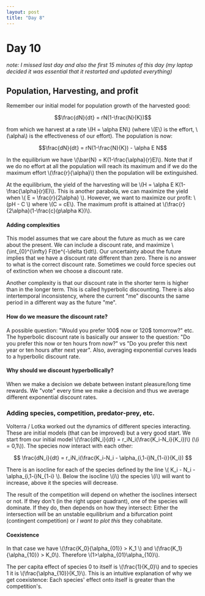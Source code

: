 ```yaml
---
layout: post
title: "Day 8"
---
```

<script src="https://cdn.mathjax.org/mathjax/latest/MathJax.js?config=TeX-AMS-MML_HTMLorMML" type="text/javascript"></script>

# Day 10

*note: I missed last day and also the first 15 minutes of this day (my laptop decided it was essential that it restarted and updated everything)*

## Population, Harvesting, and profit

Remember our initial model for population growth of the harvested good:

$$\frac{dN}{dt} = rN(1-\frac{N}{K})$$

from which we harvest at a rate \\(H = \alpha EN\\) (where \\(E\\) is the effort, \\(\alpha\\) is the effectiveness of our effort). The population is now:

$$\frac{dN}{dt} = rN(1-\frac{N}{K}) - \alpha E N$$

In the equilibrium we have \\(\bar{N} = K(1-\frac{\alpha}{r}E)\\). Note that if we do no effort at all the population will reach its maximum and if we do the maximum effort \\(\frac{r}{\alpha}\\) then the population will be extinguished.

At the equilibrium, the yield of the harvesting will be \\(H = \alpha E K(1-\frac{\alpha}{r}E)\\). This is another parabola, we can maximize the yield when \\( E = \frac{r}{2\alpha} \\). However, we want to maximize our profit: \\(pH - C \\) where \\(C = cE\\). The maximum profit is attained at \\(\frac{r}{2\alpha}(1-\frac{c}{p\alpha K})\\).

#### Adding complexities

This model assumes that we care about the future as much as we care about the present. We can include a discount rate, and maximize \\(\int_{0}^{\infty} F(t)e^{-\delta t}dt\\). Our uncertainty about the future implies that we have a discount rate different than zero. There is no answer to what is the correct discount rate. Sometimes we could force species out of extinction when we choose a discount rate.

Another complexity is that our discount rate in the shorter term is higher than in the longer term. This is called hyperbolic discounting. There is also intertemporal inconsistency, where the current "me" discounts the same period in a different way as the future "me".

#### How do we measure the discount rate?

A possible question: "Would you prefer 100\$ now or 120\$ tomorrow?" etc. The hyperbolic discount rate is basically our answer to the question: "Do you prefer this now or ten hours from now?" vs "Do you prefer this next year or ten hours after next year". Also, averaging exponential curves leads to a hyperbolic discount rate.

#### Why should we discount hyperbollically?

When we make a decision we debate between instant pleasure/long time rewards. We "vote" every time we make a decision and thus we average different exponential discount rates.

### Adding species, competition, predator-prey, etc.

Volterra / Lotka worked out the dynamics of different species interacting. These are initial models (that can be improved) but a very good start. We start from our initial model \\(\frac{dN_i}{dt} = r_iN_i(\frac{K_i-N_i}{K_i})\\) (\\(i = 0,1\\)). The species now interact with each other:

$$ \frac{dN_i}{dt} = r_iN_i(\frac{K_i-N_i - \alpha_{i,1-i}N_{1-i}}{K_i}) $$

There is an isocline for each of the species defined by the line \\( K_i - N_i -\alpha_{i,1-i}N_{1-i} \\). Below the isocline \\(i\\) the species \\(i\\) will want to increase, above it the species will decrease.

The result of the competition will depend on whether the isoclines intersect or not. If they don't (in the right upper quadrant), one of the species will dominate. If they do, then depends on how they intersect: Either the intersection will be an unstable equilibrium and a bifurcation point (contingent competition) or *I want to plot this* they cohabitate.

#### Coexistence

In that case we have \\(\frac{K_0}{\alpha_{01}} > K_1 \\) and \\(\frac{K_1}{\alpha_{10}} > K_0\\). Therefore \\(1>\alpha_{01}\alpha_{10}\\).

The per capita effect of species 0 to itself is \\(\frac{1}{K_0}\\) and to species 1 it is \\(\frac{\alpha_{10}}{K_1}\\). This is an intuitive explanation of why we get coexistence: Each species' effect onto itself is greater than the competition's.
